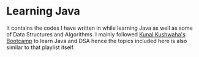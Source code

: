# Learning Java

It contains the codes I have written in while learning Java as well as some of Data Structures and Algorithms. I mainly followed [Kunal Kushwaha's Bootcamp](https://youtube.com/playlist?list=PL9gnSGHSqcnr_DxHsP7AW9ftq0AtAyYqJ) to learn Java and DSA hence the topics included here is also similar to that playlist itself.
